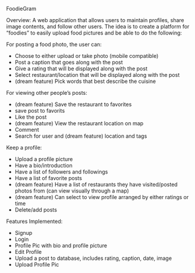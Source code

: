 FoodieGram

Overview: 
A web application that allows users to maintain profiles, share image contents, and follow other users. The idea is to create a platform for “foodies” to easily upload food pictures and be able to do the following: 

For posting a food photo, the user can:
-	Choose to either upload or take photo (mobile compatible)
-	Post a caption that goes along with the post
-	Give a rating that will be displayed along with the post
-	Select restaurant/location that will be displayed along with the post
-	(dream feature) Pick words that best describe the cuisine

For viewing other people’s posts:
-	(dream feature) Save the restaurant to favorites
-   save post to favorits
-	Like the post
-	(dream feature) View the restaurant location on map
-	Comment
-	Search for user and (dream feature) location and tags

Keep a profile:
-	Upload a profile picture
-	Have a bio/introduction
-	Have a list of followers and followings
-	Have a list of favorite posts
-	(dream feature) Have a list of restaurants they have visited/posted photos from (can view visually through a map)
-	(dream feature) Can select to view profile arranged by either ratings or time 
-	Delete/add posts

Features Implemented: 
-   Signup
-	Login
-	Profile Pic with bio and profile picture 
- 	Edit Profile 
- 	Upload a post to database, includes rating, caption, date, image
-   Upload Profile Pic
